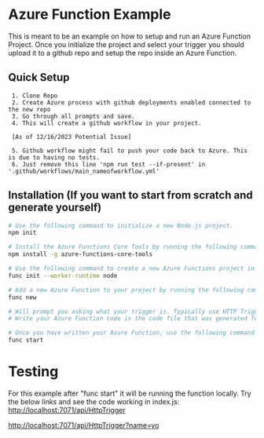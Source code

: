 # Azure Function Example

This is meant to be an example on how to setup and run an Azure Function Project. 
Once you initialize the project and select your trigger you should upload it to a github repo and setup the repo inside an Azure Function.

## Quick Setup
```
 1. Clone Repo
 2. Create Azure process with github deployments enabled connected to the new repo
 3. Go through all prompts and save.
 4. This will create a github workflow in your project.

 [As of 12/16/2023 Potential Issue]

 5. Github workflow might fail to push your code back to Azure. This is due to having no tests.
 6. Just remove this line 'npm run test --if-present' in '.github/workflows/main_nameofworkflow.yml'
```

## Installation (If you want to start from scratch and generate yourself)

```bash
# Use the following command to initialize a new Node.js project.
npm init

# Install the Azure Functions Core Tools by running the following command in the Terminal window.
npm install -g azure-functions-core-tools

# Use the following command to create a new Azure Functions project in your project folder
func init --worker-runtime node

# Add a new Azure Function to your project by running the following command in the Terminal window
func new

# Will prompt you asking what your trigger is. Typically use HTTP Trigger, and then follow the prompts to create the function.
# Write your Azure Function code in the code file that was generated for the function (Project Name/index.js

# Once you have written your Azure Function, use the following command to test it locally
func start
```

# Testing

For this example after "func start" it will be running the function locally.
Try the below links and see the code working in index.js:
[http://localhost:7071/api/HttpTrigger](http://localhost:7071/api/HttpTrigger)

[http://localhost:7071/api/HttpTrigger?name=yo](http://localhost:7071/api/HttpTrigger?name=yo)
